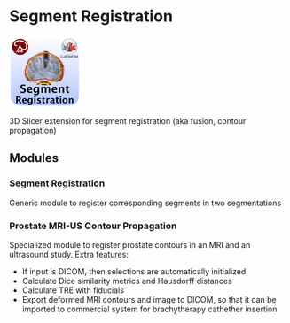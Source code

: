 # Segment Registration
![Logo](Logo/SegmentRegistration_Logo_128.png)

3D Slicer extension for segment registration (aka fusion, contour propagation)

## Modules

### Segment Registration

Generic module to register corresponding segments in two segmentations

### Prostate MRI-US Contour Propagation

Specialized module to register prostate contours in an MRI and an ultrasound study. Extra features:
* If input is DICOM, then selections are automatically initialized
* Calculate Dice similarity metrics and Hausdorff distances
* Calculate TRE with fiducials
* Export deformed MRI contours and image to DICOM, so that it can be imported to commercial system for brachytherapy cathether insertion

